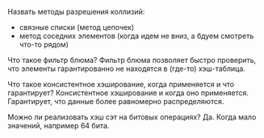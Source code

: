Назвать методы разрешения коллизий:
- связные списки (метод цепочек)
- метод соседних элементов (когда идем не вниз, а бдуем смотреть что-то рядом)

Что такое фильтр блюма?
Фильтр блюма позволяет быстро проверить, что элементы гарантированно не находятся в (где-то) хэш-таблица.

Что такое консистентное хэширование, когда применяется и что гарантирует?
Консистентное хэширование и когда оно применяется. Гарантирует, что данные более равномерно распределяются.

Можно ли реализовать хэш сэт на битовых операциях? 
Да. Когда мало значений, например 64 бита. 
